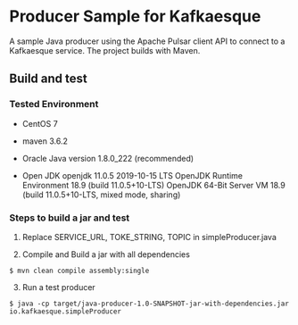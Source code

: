 # Producer Sample for Kafkaesque 
A sample Java producer using the Apache Pulsar client API to connect to a Kafkaesque service. The project builds with Maven.

## Build and test


### Tested Environment
- CentOS 7

- maven 3.6.2

- Oracle Java version 1.8.0_222 (recommended)

- Open JDK
openjdk 11.0.5 2019-10-15 LTS
OpenJDK Runtime Environment 18.9 (build 11.0.5+10-LTS)
OpenJDK 64-Bit Server VM 18.9 (build 11.0.5+10-LTS, mixed mode, sharing)

### Steps to build a jar and test

1. Replace SERVICE_URL, TOKE_STRING, TOPIC in simpleProducer.java

2. Compile and Build a jar with all dependencies
```
$ mvn clean compile assembly:single

```

3. Run a test producer 
```
$ java -cp target/java-producer-1.0-SNAPSHOT-jar-with-dependencies.jar io.kafkaesque.simpleProducer
```